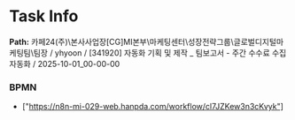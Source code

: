 # Task Info

**Path:** 카페24(주)\본사사업장\[CG]MI본부\마케팅센터\성장전략그룹\글로벌디지털마케팅팀\팀장 / yhyoon / [341920] 자동화 기획 및 제작 _ 팀보고서 - 주간 수수료 수집 자동화 / 2025-10-01_00-00-00

### BPMN
- ["https://n8n-mi-029-web.hanpda.com/workflow/cl7JZKew3n3cKvyk"]


